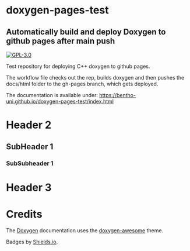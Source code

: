 # doxygen-pages-test
## Automatically build and deploy Doxygen to github pages after main push
[![GPL-3.0](https://img.shields.io/github/license/BenTho-Uni/doxygen-pages-test)](https://github.com/BenTho-Uni/doxygen-pages-test/blob/main/LICENSE)

Test repository for deploying C++ doxygen to github pages.

The workflow file checks out the rep, builds doxygen and then pushes the
docs/html folder to the gh-pages branch, which gets deployed.

The documentation is available under:
https://bentho-uni.github.io/doxygen-pages-test/index.html

# Header 2
## SubHeader 1
### SubSubheader 1

# Header 3

# Credits
The [Doxygen](https://www.doxygen.nl/index.html) documentation uses the [doxygen-awesome](https://jothepro.github.io/doxygen-awesome-css/index.html) theme.

Badges by [Shields.io](https://shields.io).
